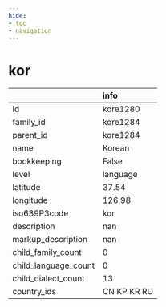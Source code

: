 ```yaml
---
hide:
- toc
- navigation
---
```

# kor
|                      | info        |
|:---------------------|:------------|
| id                   | kore1280    |
| family_id            | kore1284    |
| parent_id            | kore1284    |
| name                 | Korean      |
| bookkeeping          | False       |
| level                | language    |
| latitude             | 37.54       |
| longitude            | 126.98      |
| iso639P3code         | kor         |
| description          | nan         |
| markup_description   | nan         |
| child_family_count   | 0           |
| child_language_count | 0           |
| child_dialect_count  | 13          |
| country_ids          | CN KP KR RU |